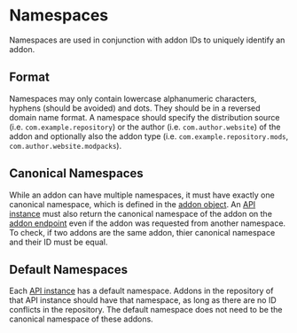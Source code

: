 # Namespaces

Namespaces are used in conjunction with addon IDs to uniquely identify an addon.

## Format

Namespaces may only contain lowercase alphanumeric characters, hyphens (should be avoided) and dots. 
They should be in a reversed domain name format. A namespace should specify the distribution source
(i.e. `com.example.repository`) or the author (i.e. `com.author.website`) of the addon and 
optionally also the addon type (i.e. `com.example.repository.mods`, `com.author.website.modpacks`).

## Canonical Namespaces

While an addon can have multiple namespaces, it must have exactly one canonical
namespace, which is defined in the [addon object](../schema/addon.md#namespace).
An [API instance](../api/) must also return the canonical namespace of 
the addon on the [addon endpoint](../api/features/addons.md#get-addon)
even if the addon was requested from another namespace. To check, if two addons
are the same addon, thier canonical namespace and their ID must be equal.

## Default Namespaces

Each [API instance](../api/) has a default namespace. Addons in the 
repository of that API instance should have that namespace, as long as there
are no ID conflicts in the repository. The default namespace does not need
to be the canonical namespace of these addons. 